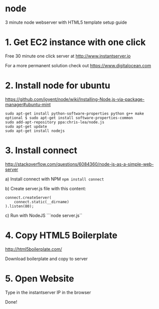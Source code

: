 node
====

3 minute node webserver with HTML5 template setup guide


# 1. Get EC2 instance with one click

Free 30 minute one click server at http://www.instantserver.io
                        
For a more permanent solution check out https://www.digitalocean.com

# 2. Install node for ubuntu
https://github.com/joyent/node/wiki/Installing-Node.js-via-package-manager#ubuntu-mint

```sudo apt-get update
sudo apt-get install python-software-properties python g++ make
optional $ sudo apt-get install software-properties-common
sudo add-apt-repository ppa:chris-lea/node.js
sudo apt-get update
sudo apt-get install nodejs
```

# 3. Install connect
http://stackoverflow.com/questions/6084360/node-js-as-a-simple-web-server

a) Install connect with NPM
```npm install connect```

b) Create server.js file with this content:
```var connect = require('connect');
connect.createServer(
    connect.static(__dirname)
).listen(80);
```

c) Run with NodeJS
```node server.js``

# 4. Copy HTML5 Boilerplate
http://html5boilerplate.com/

Download boilerplate and copy to server

# 5. Open Website
Type in the instantserver IP in the browser

Done!
